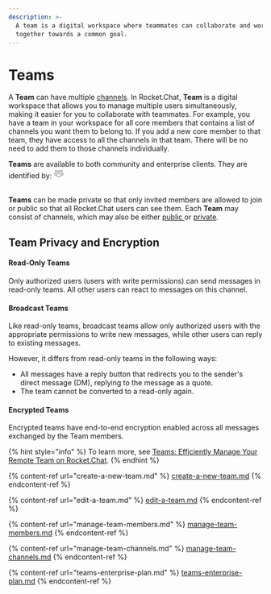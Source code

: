 ```yaml
---
description: >-
  A team is a digital workspace where teammates can collaborate and work
  together towards a common goal.
---
```


# Teams

A **Team** can have multiple [channels](../channels/). In Rocket.Chat, **Team** is a digital workspace that allows you to manage multiple users simultaneously, making it easier for you to collaborate with teammates. For example, you have a team in your workspace for all core members that contains a list of channels you want them to belong to. If you add a new core member to that team, they have access to all the channels in that team. There will be no need to add them to those channels individually.

**Teams** are available to both community and enterprise clients. They are identified by: ![](<../../../../.gitbook/assets/team (2).png>)

\
**Teams** can be made private so that only invited members are allowed to join or public so that all Rocket.Chat users can see them. Each **Team** may consist of channels, which may also be either [public ](../channels/#public-channels)or [private](../channels/#private-channels).

## Team Privacy and Encryption

#### Read-Only Teams

Only authorized users (users with write permissions) can send messages in read-only teams. All other users can react to messages on this channel.

#### Broadcast Teams

Like read-only teams, broadcast teams allow only authorized users with the appropriate permissions to write new messages, while other users can reply to existing messages.

However, it differs from read-only teams in the following ways:

* All messages have a reply button that redirects you to the sender's direct message (DM), replying to the message as a quote.
* The team cannot be converted to a read-only again.

#### Encrypted Teams

Encrypted teams have end-to-end encryption enabled across all messages exchanged by the Team members.

{% hint style="info" %}
To learn more, see [Teams: Efficiently Manage Your Remote Team on Rocket.Chat](https://www.rocket.chat/blog/teams).
{% endhint %}

{% content-ref url="create-a-new-team.md" %}
[create-a-new-team.md](create-a-new-team.md)
{% endcontent-ref %}

{% content-ref url="edit-a-team.md" %}
[edit-a-team.md](edit-a-team.md)
{% endcontent-ref %}

{% content-ref url="manage-team-members.md" %}
[manage-team-members.md](manage-team-members.md)
{% endcontent-ref %}

{% content-ref url="manage-team-channels.md" %}
[manage-team-channels.md](manage-team-channels.md)
{% endcontent-ref %}

{% content-ref url="teams-enterprise-plan.md" %}
[teams-enterprise-plan.md](teams-enterprise-plan.md)
{% endcontent-ref %}

